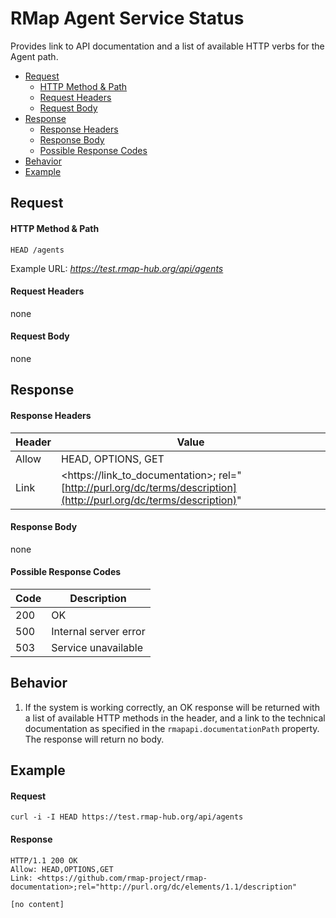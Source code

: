 # RMap Agent Service Status
Provides link to API documentation and a list of available HTTP verbs for the Agent path.

* [Request](#request)
  * [HTTP Method & Path](#http-method--path)
  * [Request Headers](#request-headers)
  * [Request Body](#request-body)
* [Response](#response)
  * [Response Headers](#response-headers)
  * [Response Body](#response-body)
  * [Possible Response Codes](#possible-response-codes)
* [Behavior](#behavior)
* [Example](#example)

## Request

#### HTTP Method & Path
```
HEAD /agents
```
Example URL: _https://test.rmap-hub.org/api/agents_

#### Request Headers
none

#### Request Body
none

## Response
#### Response Headers

| Header | Value |
|---------|------|
| Allow| HEAD, OPTIONS, GET|
| Link| &#60;https://link_to_documentation&#62;; rel="[http://purl.org/dc/terms/description](http://purl.org/dc/terms/description)"|

#### Response Body
none

#### Possible Response Codes
| Code| Description |
|---------|------|
| 200| OK |
| 500| Internal server error|
| 503| Service unavailable|

## Behavior
1.   If the system is working correctly, an OK response will be returned with a list of available HTTP methods in the header, and a link to the technical documentation as specified in the  `rmapapi.documentationPath`  property. The response will return no body.

## Example

#### Request
```
curl -i -I HEAD https://test.rmap-hub.org/api/agents
```
#### Response
```
HTTP/1.1 200 OK
Allow: HEAD,OPTIONS,GET
Link: <https://github.com/rmap-project/rmap-documentation>;rel="http://purl.org/dc/elements/1.1/description"

[no content]
```
